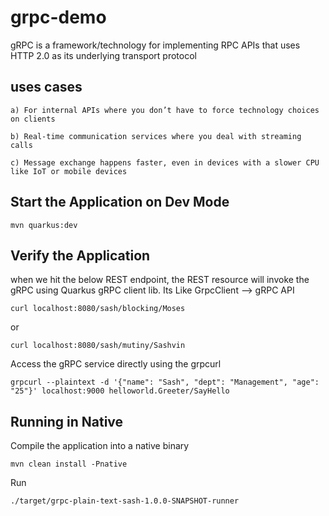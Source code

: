 # grpc-demo

gRPC is a framework/technology for implementing RPC APIs that uses HTTP 2.0 as its underlying transport protocol

## uses cases

```
a) For internal APIs where you don’t have to force technology choices on clients

b) Real-time communication services where you deal with streaming calls

c) Message exchange happens faster, even in devices with a slower CPU like IoT or mobile devices
```

## Start the Application on Dev Mode

```
mvn quarkus:dev

```

## Verify the Application

when we hit the below REST endpoint, the REST resource will invoke the gRPC using Quarkus gRPC client lib. Its Like GrpcClient --> gRPC API

```
curl localhost:8080/sash/blocking/Moses

```
or

```
curl localhost:8080/sash/mutiny/Sashvin

```

Access the gRPC service directly using the grpcurl

```
grpcurl --plaintext -d '{"name": "Sash", "dept": "Management", "age": "25"}' localhost:9000 helloworld.Greeter/SayHello
```

## Running in Native

Compile the application into a native binary

```
mvn clean install -Pnative
```

Run

```
./target/grpc-plain-text-sash-1.0.0-SNAPSHOT-runner

```
